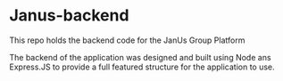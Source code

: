# Janus-backend

This repo holds the backend code for the JanUs Group Platform

The backend of the application was designed and built using Node ans Express.JS to provide a full featured structure for the application to use.
